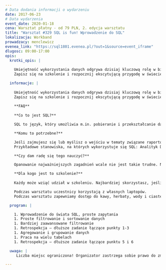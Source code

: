 ```yaml
---
# Data dodania informacji o wydarzeniu
date: 2017-06-23
# Data wydarzenia
event_date: 2020-01-18
cena: Warsztat płatny - od 79 PLN, 2. edycja warsztatu
title: "Warsztat #329 SQL is fun! Wprowadzenie do SQL"
lokalizacja: Workband
prowadzacy: menclewicz
evenea_link: "https://sql1801.evenea.pl/?out=1&source=event_iframe"
dlugosc: 09:00-17:00
opis:
  krotki_opis: |
    
    Umiejętność wykorzystania danych odgrywa dzisiaj kluczową rolę w biznesie. Osoby, które potrafią pracować z danymi są cenione i poszukiwane przez pracodawców. Praca z danymi to też świetna zabawa!
    Zapisz się na szkolenie i rozpocznij ekscytującą przygodę w świecie SQL.

  informacje: |
    
    Umiejętność wykorzystania danych odgrywa dzisiaj kluczową rolę w biznesie. Osoby, które potrafią pracować z danymi są cenione i poszukiwane przez pracodawców. Praca z danymi to też świetna zabawa!
    Zapisz się na szkolenie i rozpocznij ekscytującą przygodę w świecie SQL.
    
    **FAQ**
    
    **Co to jest SQL?**

    SQL to język, który umożliwia m.in. pobieranie i przekształcanie danych, które są przechowywane w bazach danych. Jest wykorzystywany na pierwszym etapie pracy z danymi. Przed przystąpieniem do właściwej analizy i rozpoczęciem wyciągania wniosków potrzebujesz danych w odpowiedniej formie. Duża część z nich jest przechowywana w różnego rodzaju bazach. SQL daje Ci ogromną elastyczność w dostępie do tych danych. Dzięki SQL możesz też zautomatyzować dużą część pracy związanej z raportowaniem.

    **Komu to potrzebne?**

    Jeśli zajmujesz się lub myślisz o wejściu w tematy związane raportowaniem lub analizą danych, to SQL może bardzo ułatwić Twoje życie. SQL jest również wykorzystany w programowaniu, a nawet w finansach.
    Przykładowe stanowiska, na których wykorzystuje się SQL: Analityk Danych, Analityk Biznesowy, Data Scientist, Programista Backendu, Controller Finansowy.

    **Czy dam radę się tego nauczyć?**

    Opanowanie najważniejszych zagadnień wcale nie jest takie trudne. Nie potrzebujesz podwójnego dyplomu z matematyki i informatyki. Tak naprawdę wystarczy umiejętność logicznego myślenia i odrobina samozaparcia :)

    **Dla kogo jest to szkolenie?**
    
    Każdy może wziąć udział w szkoleniu. Najbardziej skorzystasz, jeśli masz już jakieś doświadczenie w analizie danych/raportowaniu (np. Excel), ale brakuje Ci doświadczenia w pracy z bazami danych. Dzięki szkoleniu wejdziesz na kolejny poziom wtajemniczenia.

    Podczas warsztatu uczestnicy korzystają z własnych laptopów. 
    Podczas warsztatu zapewniamy dostęp do kawy, herbaty, wody i ciastek. W porze obiadowej zapewniamy pizzę.

  program: |

    1. Wprowadzenie do świata SQL, proste zapytania
    1. Proste filtrowanie i sortowanie danych
    1. Bardziej zaawansowane filtrowanie
    1. Retrospekcja – dłuższe zadanie łączące punkty 1-3
    1. Agregowanie i grupowanie danych
    1. Praca na wielu tabelach
    1. Retrospekcja – dłuższe zadanie łączące punktu 5 i 6

  uwaga: |
     Liczba miejsc ograniczona! Organizator zastrzega sobie prawo do zmiany lokalizacji wydarzenia oraz jego odwołania w przypadku niezgłoszenia się minimalnej liczby uczestników.

---
```

